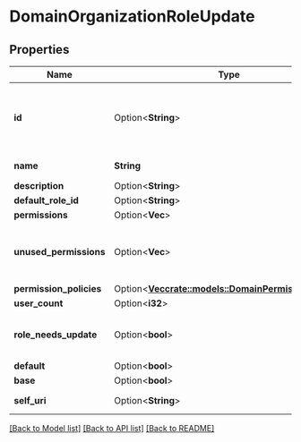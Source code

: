 # DomainOrganizationRoleUpdate

## Properties

Name | Type | Description | Notes
------------ | ------------- | ------------- | -------------
**id** | Option<**String**> | The globally unique identifier for the object. | [optional][readonly]
**name** | **String** | The name of the role | 
**description** | Option<**String**> |  | [optional]
**default_role_id** | Option<**String**> |  | [optional]
**permissions** | Option<**Vec<String>**> |  | [optional]
**unused_permissions** | Option<**Vec<String>**> | A collection of the permissions the role is not using | [optional][readonly]
**permission_policies** | Option<[**Vec<crate::models::DomainPermissionPolicy>**](DomainPermissionPolicy.md)> |  | [optional]
**user_count** | Option<**i32**> |  | [optional]
**role_needs_update** | Option<**bool**> | Optional unless patch operation. | [optional]
**default** | Option<**bool**> |  | [optional]
**base** | Option<**bool**> |  | [optional]
**self_uri** | Option<**String**> | The URI for this object | [optional][readonly]

[[Back to Model list]](../README.md#documentation-for-models) [[Back to API list]](../README.md#documentation-for-api-endpoints) [[Back to README]](../README.md)



